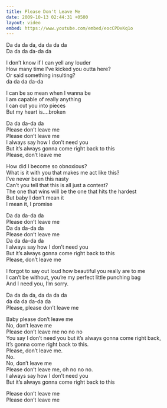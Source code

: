 ```yaml
---
title: Please Don't Leave Me
date: 2009-10-13 02:44:31 +0500
layout: video
embed: https://www.youtube.com/embed/eocCPDxKq1o
---
```

Da da da da, da da da da  
Da da da da-da da

I don’t know if I can yell any louder  
How many time I’ve kicked you outta here?  
Or said something insulting?  
da da da da-da  

I can be so mean when I wanna be  
I am capable of really anything  
I can cut you into pieces  
But my heart is….broken  
  
Da da da-da da  
Please don’t leave me  
Please don’t leave me  
I always say how I don’t need you  
But it’s always gonna come right back to this  
Please, don’t leave me

How did I become so obnoxious?  
What is it with you that makes me act like this?  
I’ve never been this nasty  
Can’t you tell that this is all just a contest?  
The one that wins will be the one that hits the hardest  
But baby I don’t mean it  
I mean it, I promise

Da da da-da da  
Please don’t leave me  
Da da da-da da  
Please don’t leave me  
Da da da-da da  
I always say how I don’t need you  
But it’s always gonna come right back to this  
Please, don’t leave me

I forgot to say out loud how beautiful you really are to me  
I can’t be without, you’re my perfect little punching bag  
And I need you, I’m sorry.

Da da da da, da da da da  
da da da da-da da  
Please, please don’t leave me

Baby please don’t leave me  
No, don’t leave me  
Please don’t leave me no no no  
You say I don’t need you but it’s always gonna come right back,  
It’s gonna come right back to this.  
Please, don’t leave me.  
No.  
No, don’t leave me  
Please don’t leave me, oh no no no.  
I always say how I don’t need you  
But it’s always gonna come right back to this

Please don’t leave me  
Please don’t leave me
